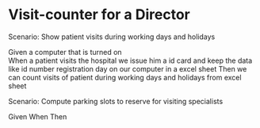 # Visit-counter for a Director

Scenario: Show patient visits during working days and holidays

  Given a computer that is turned on  
  When a patient visits the hospital 
  we issue him a id card and keep the data like id number
  registration day on our computer in a excel sheet
  Then we can count visits of patient during working days
  and holidays from excel sheet

Scenario: Compute parking slots to reserve for visiting specialists

  Given
  When
  Then
